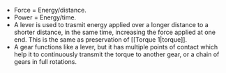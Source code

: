 - Force = Energy/distance.
- Power = Energy/time.
- A lever is used to trasmit energy applied over a longer distance to a shorter distance, in the same time, increasing the force applied at one end. This is the same as preservation of [[Torque 1|torque]].
- A gear functions like a lever, but it has multiple points of contact which help it to continuously transmit the torque to another gear, or a chain of gears in full rotations.